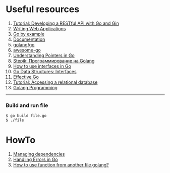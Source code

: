 # Useful resources  

1. [Tutorial: Developing a RESTful API with Go and Gin](https://go.dev/doc/tutorial/web-service-gin)  
2. [Writing Web Applications](https://go.dev/doc/articles/wiki/)
3. [Go by example](https://gobyexample.com)    
4. [Documentation](https://go.dev/doc/)
5. [golang/go](https://github.com/golang/go/wiki)
6. [awesome-go](https://github.com/avelino/awesome-go)
7. [Understanding Pointers in Go](https://www.digitalocean.com/community/conceptual_articles/understanding-pointers-in-go)
8. [Stepik: Программирование на Golang](https://stepik.org/course/54403/syllabus)
9. [How to use interfaces in Go](https://jordanorelli.com/post/32665860244/how-to-use-interfaces-in-go)
10. [Go Data Structures: Interfaces](https://research.swtch.com/interfaces)
11. [Effective Go](https://go.dev/doc/effective_go)
12. [Tutorial: Accessing a relational database](https://go.dev/doc/tutorial/database-access)
13. [Golang Programming](https://www.golangprograms.com)


_________________

### Build and run file
```
$ go build file.go 
$ ./file
```

# HowTo  
1. [Managing dependencies](https://go.dev/doc/modules/managing-dependencies)
2. [Handling Errors in Go](https://go.dev/blog/error-handling-and-go)
3. [How to use function from another file golang?](https://www.golangprograms.com/how-to-use-function-from-another-file-golang.html)
